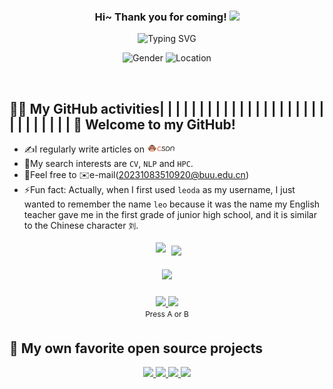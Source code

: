 <h3 align="center">
    Hi~ Thank you for coming!
    <img src="./imgs/hands.webp" width="25px">
</h3>


<p align="center">
    <img src="https://readme-typing-svg.herokuapp.com?color=e65e2a&width=450&height=45&lines=Studying+in+Beijing+and+Living+in+Beijing;Researcher;Always+learning+new+things" alt="Typing SVG" onerror="this.onerror=null; this.src='./imgs/error.png';">
</p>

<p align="center">
    <img src="https://img.shields.io/badge/gender-%F0%9F%A4%B5 gentleman-critical" alt="Gender" onerror="this.onerror=null; this.src='./imgs/error.png';">
    <img src="https://img.shields.io/static/v1?label=Location&message=China&color=7BB32E&logo=audacity" alt="Location" onerror="this.onerror=null; this.src='./imgs/error.png';">
</p>



<br/>


## 👨‍💻 My GitHub activities| | | | | | |  | | | | | | |  | | | | | | | | | | | | | | | 🎉 **Welcome to my GitHub!**
- ✍️I regularly write articles on <a href="https://blog.csdn.net/buuliuda?type=blog"><img src="./imgs/csdn.png" height="13px" alt="CSDN"/></a>
- 🚀My search interests are ```CV```, ```NLP``` and ```HPC```.
- 🤗Feel free to ✉️e-mail(20231083510920@buu.edu.cn)
- ⚡Fun fact: Actually, when I first used ```leoda``` as my username, I just wanted to remember the name ```leo``` because it was the name my English teacher gave me in the first grade of junior high school, and it is similar to the Chinese character ```刘```.


<div align="center">

  <!-- 第一行 -->
  <img src="https://github-readme-stats-amber-xi-40.vercel.app/api?username=leoda1&show_icons=true&bg_color=30,e96443,904e95&title_color=fff&text_color=fff"
       width="45%" style="margin: 5px;" />
  <img src="https://streak-stats.demolab.com/?user=leoda1&theme=algolia&hide_border=true" />

  <!-- 第二行 -->
  <img src="https://github-readme-stats.vercel.app/api/top-langs/?username=leoda1&layout=compact&theme=blue-green&title_color=00b3ff"
       width="48%" style="margin: 5px;" />
   <div style="width:48%; display:inline-block; text-align:center; margin: 5px;">
    <a href="https://www.linkedin.com/in/dimetrix?button=4" target="_blank">
      <img src="https://raw.githubusercontent.com/idimetrix/idimetrix/main/images/B.png" width="35" />
    </a>
    <a href="https://www.linkedin.com/in/dimetrix?button=5" target="_blank">
      <img src="https://raw.githubusercontent.com/idimetrix/idimetrix/main/images/A.png" width="35" />
    </a>
    <br/>
    <span style="font-size:12px;">Press A or B</span>
  </div>

</div>




## 📘 My own favorite open source projects
<p align="center">
    <!-- 第一行 -->
    <a href="https://github.com/wang-xinyu/tensorrtx">
        <img src="https://github-readme-stats.vercel.app/api/pin/?username=wang-xinyu&repo=tensorrtx&theme=dracula" width="48%" />
    </a>
    <a href="https://github.com/xlite-dev/LeetCUDA">
        <img src="https://github-readme-stats.vercel.app/api/pin/?username=xlite-dev&repo=LeetCUDA&theme=dracula" width="48%" />
    </a>
    <!-- 第二行 -->
    <a href="https://github.com/NVIDIA/nccl">
        <img src="https://github-readme-stats.vercel.app/api/pin/?username=NVIDIA&repo=nccl&theme=dracula" width="48%" />
    </a>
    <a href="https://github.com/gpu-mode/lectures">
        <img src="https://github-readme-stats.vercel.app/api/pin/?username=gpu-mode&repo=lectures&theme=dracula" width="48%" />
    </a>
</p>
